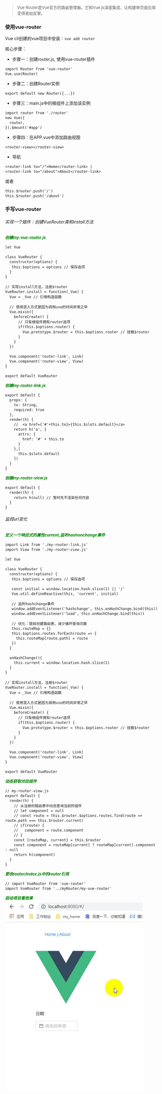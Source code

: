 > <font size=2>Vue Router是Vue官方的路由管理器。它和Vue.js深度集成，让构建单页面应用变得易如反掌。</font>

### 使用vue-router
Vue cli创建的vue项目中安装：`vue add router`

核心步骤：
+ 步骤一：创建router.js, 使用vue-router插件
```
import Router from 'vue-router'
Vue.use(Router)
```
+ 步骤二：创建Router实例
```
export default new Router({...})
```
+ 步骤三：main.js中的根组件上添加该实例
```
import router from './router'
new Vue({
  router,
}).$mount('#app')
```
+ 步骤四：在APP.vue中添加路由视图
```
<router-view></router-view>
```
+ 导航
```
<router-link to="/">Home</router-link> |
<router-link to="/about">About</router-link>
```
或者
```
this.$router.push('/')
this.$router.push('/about')
```

### 手写vue-router
###### 实现⼀个插件：创建VueRouter类和install⽅法
___<font size=2 color=green>创建my-vue-router.js</font>___
```
let Vue

class VueRouter {
  constructor(options) {
   this.$options = options // 保存选项
  }
}

// 实现install方法，注册$router
VueRouter.install = function(_Vue) {
  Vue = _Vue // 引用构造函数

  // 使用混入方式是因为调用use的时间非常之早
  Vue.mixin({
    beforeCreate() {
      // 只有根组件拥有router选项
      if(this.$options.router) {
        Vue.prototype.$router = this.$options.router // 挂载$router
      }
    }
  })

  Vue.component('router-link', Link)
  Vue.component('router-view', View)
}

export default VueRouter
```
___<font size=2 color=green>创建my-router-link.js</font>___
```
export default {
  props: {
    to: String,
    required: true
  },
  render(h) {
    //  <a href={'#'+this.to}>{this.$slots.default}</a>
    return h('a', {
      attrs: {
        href: '#' + this.to
      }
    },[
      this.$slots.default
    ])
  }
}
```
___<font size=2 color=green>创建my-router-view.js</font>___
```
export default {
  render(h) {
    return h(null) // 暂时先不渲染任何内容
  }
}
```

###### 监控url变化
___<font size=2 color=green>定义一个响应式的属性current,监听hashonchange事件</font>___
```
import Link from './my-router-link.js'
import View from './my-router-view.js'

let Vue

class VueRouter {
  constructor(options) {
   this.$options = options // 保存选项

   const initial = window.location.hash.slice(1) || '/'
   Vue.util.defineReactive(this, 'current', initial)

   // 监听hashchange事件
   window.addEventListener('hashchange', this.onHashChange.bind(this))
   window.addEventListener('load', this.onHashChange.bind(this))

   // 优化：提前创建路由表，减少循环查询次数
   this.routeMap = {}
   this.$options.routes.forEach(route => {
     this.routeMap[route.path] = route
   })
  }

  onHashChange(){
    this.current = window.location.hash.slice(1)
  }
}

// 实现install方法，注册$router
VueRouter.install = function(_Vue) {
  Vue = _Vue // 引用构造函数

  // 使用混入方式是因为调用use的时间非常之早
  Vue.mixin({
    beforeCreate() {
      // 只有根组件拥有router选项
      if(this.$options.router) {
        Vue.prototype.$router = this.$options.router // 挂载$router
      }
    }
  })

  Vue.component('router-link', Link)
  Vue.component('router-view', View)
}

export default VueRouter
```
___<font size=2 color=green>动态获取对应组件</font>___
```
// my-router-view.js
export default {
  render(h) {
    // 从注册的路由表中动态查询当前的组件
    // let component = null
    // const route = this.$router.$options.routes.find(route => route.path === this.$router.current)
    // if(route) {
    //   component = route.component
    // }
    const {routeMap, current} = this.$router
    const component = routeMap[current] ? routeMap[current].component : null
    return h(component)
  }
}
```
___<font size=2 color=green>更改router/index.js中的router引用</font>___
```
// import VueRouter from 'vue-router'
import VueRouter from '../myRouter/my-vue-router'
```
___<font size=2 color=green>启动项目看效果</font>___
![URL的各种格式](./video/vue-router.gif)
